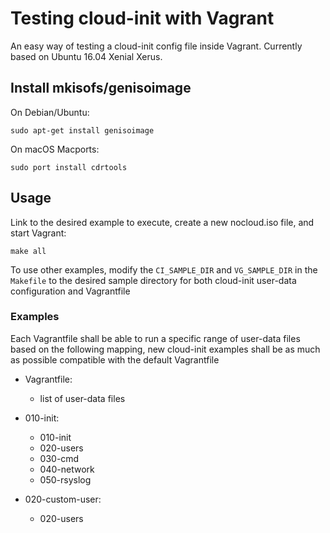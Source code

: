 # Testing cloud-init with Vagrant

An easy way of testing a cloud-init config file inside Vagrant. Currently based
on Ubuntu 16.04 Xenial Xerus.

## Install mkisofs/genisoimage

On Debian/Ubuntu:

```
sudo apt-get install genisoimage
```

On macOS Macports:

```
sudo port install cdrtools
```

## Usage

Link to the desired example to execute, create a new nocloud.iso file, and start Vagrant:

```
make all
```

To use other examples, modify the ```CI_SAMPLE_DIR``` and ```VG_SAMPLE_DIR``` in the ```Makefile``` to the desired sample directory for both cloud-init user-data configuration and Vagrantfile


### Examples
Each Vagrantfile shall be able to run a specific range of user-data files based on the following mapping, new cloud-init examples shall be as much as possible compatible with the default Vagrantfile

- Vagrantfile:
	- list of user-data files

- 010-init:
	- 010-init
	- 020-users
	- 030-cmd
	- 040-network
	- 050-rsyslog
- 020-custom-user:
	- 020-users

